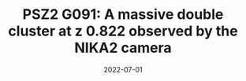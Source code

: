 ---
title: "PSZ2 G091: A massive double cluster at z 0.822 observed by the NIKA2 camera"
collection: publications
permalink: /publication/2022-07-01-PSZ2-G091-A-massive-double-cluster-at-z-0822-observed-by-the-NIKA2-camera
date: 2022-07-01
venue: 'In the proceedings of mm Universe @ NIKA2 - Observing the mm Universe with the NIKA2 Camera'
citation: ' E. Artis,  R. Adam,  P. Ade et al., &quot;PSZ2 G091: A massive double cluster at z 0.822 observed by the NIKA2 camera.&quot; In the proceedings of mm Universe @ NIKA2 - Observing the mm Universe with the NIKA2 Camera, 2022.'
---